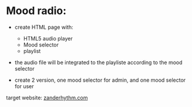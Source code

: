 # Mood radio: 

- create HTML page with:
    - HTML5 audio player
    - Mood selector
    - playlist

- the audio file will be integrated to the playliste according to the mood selector

- create 2 version, one mood selector for admin, and one mood selector for user

target website: [zanderhythm.com](http://zanderhythm.com/)
